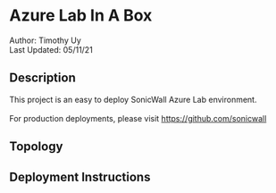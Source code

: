 # Azure Lab In A Box
Author: Timothy Uy
<br/>
Last Updated: 05/11/21

## Description
This project is an easy to deploy SonicWall Azure Lab environment. 
<br/><br/>
For production deployments, please visit https://github.com/sonicwall

## Topology


## Deployment Instructions


